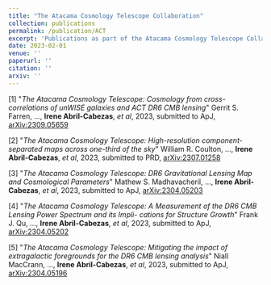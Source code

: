 ```yaml
---
title: "The Atacama Cosmology Telescope Collaboration"
collection: publications
permalink: /publication/ACT
excerpt: 'Publications as part of the Atacama Cosmology Telescope Collaboration'
date: 2023-02-01
venue: ''
paperurl: ''
citation: ''
arxiv: ''
---
```


[1] "_The Atacama Cosmology Telescope: Cosmology from cross-correlations of unWISE galaxies and ACT DR6 CMB lensing_" Gerrit S. Farren, ..., **Irene Abril-Cabezas**, _et al_, 2023, submitted to ApJ, [arXiv:2309.05659](https://arxiv.org/pdf/2309.05659.pdf)

[2] "_The Atacama Cosmology Telescope: High-resolution component-separated maps across one-third of the sky_" William R. Coulton, ..., **Irene Abril-Cabezas**, _et al_, 2023, submitted to PRD, [arXiv:2307.01258](https://arxiv.org/pdf/2307.01258.pdf)

[3] "_The Atacama Cosmology Telescope: DR6 Gravitational Lensing Map and Cosmological Parameters_" Mathew S. Madhavacheril, ..., **Irene Abril-Cabezas**, _et al_, 2023, submitted to ApJ, [arXiv:2304.05203](https://arxiv.org/pdf/2304.05203.pdf)

[4] "_The Atacama Cosmology Telescope: A Measurement of the DR6 CMB Lensing Power Spectrum and its Impli- cations for Structure Growth_" Frank J. Qu, ..., **Irene Abril-Cabezas**, _et al_, 2023, submitted to ApJ, [arXiv:2304.05202](https://arxiv.org/pdf/2304.05202.pdf)

[5] "_The Atacama Cosmology Telescope: Mitigating the impact of extragalactic foregrounds for the DR6 CMB lensing analysis_" Niall MacCrann, ..., **Irene Abril-Cabezas**, _et al_, 2023, submitted to ApJ, [arXiv:2304.05196](https://arxiv.org/pdf/2304.05196.pdf)
